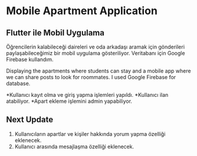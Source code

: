 # Mobile Apartment Application
## Flutter ile Mobil Uygulama
Öğrencilerin kalabileceği daireleri ve oda arkadaşı aramak için gönderileri paylaşabileceğimiz bir mobil uygulama gösteriliyor. Veritabanı için Google Firebase kullandım.

Displaying the apartments where students can stay and a mobile app where we can share posts to look for roommates. I used Google Firebase for database.

*Kullanıcı kayıt olma ve giriş yapma işlemleri yapıldı. 
*Kullanıcı ilan atabiliyor. 
*Apart ekleme işlemini admin yapabiliyor. 
## Next Update
1. Kullanıcıların apartlar ve kişiler hakkında yorum yapma özelliği eklenecek.
2. Kullanıcı arasında mesajlaşma özelliği eklenecek. 

